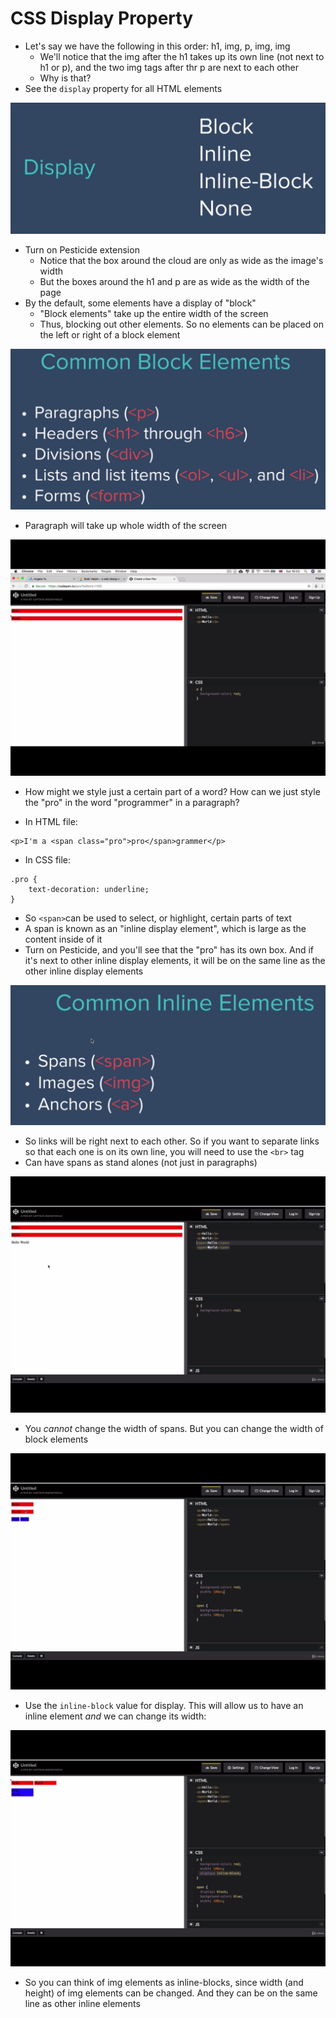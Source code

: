 # CSS Display Property

- Let's say we have the following in this order: h1, img, p, img, img
    - We'll notice that the img after the h1 takes up its own line (not next to h1 or p), and the two img tags after thr p are next to each other
    - Why is that?
- See the `display` property for all HTML elements

![](images/15.PNG)

- Turn on Pesticide extension
    - Notice that the box around the cloud are only as wide as the image's width
    - But the boxes around the h1 and p are as wide as the width of the page
- By the default, some elements have a display of "block"
    - "Block elements" take up the entire width of the screen 
    - Thus, blocking out other elements. So no elements can be placed on the left or right of a block element

![](images/16.PNG)

- Paragraph will take up whole width of the screen

![](images/17.PNG)

- How might we style just a certain part of a word? How can we just style the "pro" in the word "programmer" in a paragraph?

- In HTML file:
```
<p>I'm a <span class="pro">pro</span>grammer</p>
```

- In CSS file:
```
.pro {
    text-decoration: underline;
}
```
- So `<span>`can be used to select, or highlight, certain parts of text
- A span is known as an "inline display element", which is large as the content inside of it
- Turn on Pesticide, and you'll see that the "pro" has its own box. And if it's next to other inline display elements, it will be on the same line as the other inline display elements

![](images/18.PNG)

- So links will be right next to each other. So if you want to separate links so that each one is on its own line, you will need to use the `<br>` tag
- Can have spans as stand alones (not just in paragraphs)

![](images/20.PNG)

- You _cannot_ change the width of spans. But you can change the width of block elements

![](images/21.PNG)

- Use the `inline-block` value for display. This will allow us to have an inline element _and_ we can change its width:

![](images/23.PNG)

- So you can think of img elements as inline-blocks, since width (and height) of img elements can be changed. And they can be on the same line as other inline elements